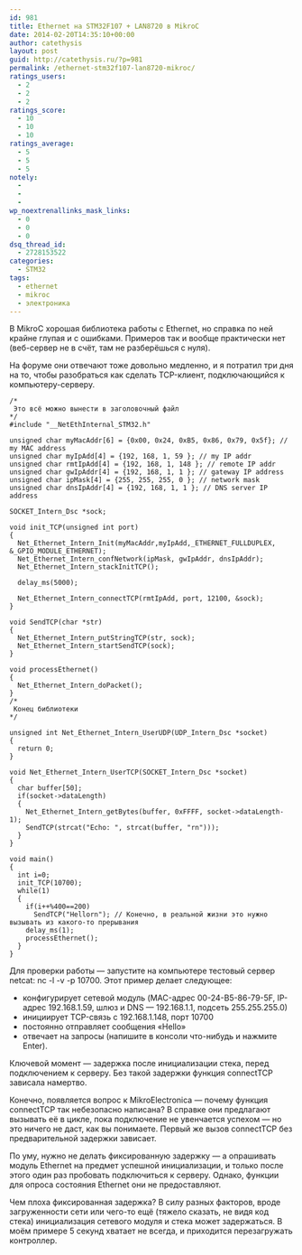 ```yaml
---
id: 981
title: Ethernet на STM32F107 + LAN8720 в MikroC
date: 2014-02-20T14:35:10+00:00
author: catethysis
layout: post
guid: http://catethysis.ru/?p=981
permalink: /ethernet-stm32f107-lan8720-mikroc/
ratings_users:
  - 2
  - 2
  - 2
ratings_score:
  - 10
  - 10
  - 10
ratings_average:
  - 5
  - 5
  - 5
notely:
  - 
  - 
  - 
wp_noextrenallinks_mask_links:
  - 0
  - 0
  - 0
dsq_thread_id:
  - 2728153522
categories:
  - STM32
tags:
  - ethernet
  - mikroc
  - электроника
---
```

В MikroC хорошая библиотека работы с Ethernet, но справка по ней крайне глупая и с ошибками. Примеров так и вообще практически нет (веб-сервер не в счёт, там не разберёшься с нуля).

На форуме они отвечают тоже довольно медленно, и я потратил три дня на то, чтобы разобраться как сделать TCP-клиент, подключающийся к компьютеру-серверу.

<!--more-->

<pre><code class="cpp">/*
 Это всё можно вынести в заголовочный файл
*/
#include "__NetEthInternal_STM32.h"

unsigned char myMacAddr[6] = {0x00, 0x24, 0xB5, 0x86, 0x79, 0x5f}; // my MAC address
unsigned char myIpAdd[4] = {192, 168, 1, 59 }; // my IP addr
unsigned char rmtIpAdd[4] = {192, 168, 1, 148 }; // remote IP addr
unsigned char gwIpAddr[4] = {192, 168, 1, 1 }; // gateway IP address
unsigned char ipMask[4] = {255, 255, 255, 0 }; // network mask
unsigned char dnsIpAddr[4] = {192, 168, 1, 1 }; // DNS server IP address

SOCKET_Intern_Dsc *sock;

void init_TCP(unsigned int port)
{
  Net_Ethernet_Intern_Init(myMacAddr,myIpAdd,_ETHERNET_FULLDUPLEX, &_GPIO_MODULE_ETHERNET);
  Net_Ethernet_Intern_confNetwork(ipMask, gwIpAddr, dnsIpAddr);
  Net_Ethernet_Intern_stackInitTCP();

  delay_ms(5000);

  Net_Ethernet_Intern_connectTCP(rmtIpAdd, port, 12100, &sock);
}

void SendTCP(char *str)
{
  Net_Ethernet_Intern_putStringTCP(str, sock);
  Net_Ethernet_Intern_startSendTCP(sock);
}

void processEthernet()
{
  Net_Ethernet_Intern_doPacket();
}
/*
 Конец библиотеки
*/

unsigned int Net_Ethernet_Intern_UserUDP(UDP_Intern_Dsc *socket)
{
  return 0;
}

void Net_Ethernet_Intern_UserTCP(SOCKET_Intern_Dsc *socket)
{
  char buffer[50];
  if(socket-&gt;dataLength)
  {
    Net_Ethernet_Intern_getBytes(buffer, 0xFFFF, socket-&gt;dataLength-1);
    SendTCP(strcat("Echo: ", strcat(buffer, "rn")));
  }
}

void main()
{
  int i=0;
  init_TCP(10700);
  while(1)
  {
    if(i++%400==200)
      SendTCP("Hellorn"); // Конечно, в реальной жизни это нужно вызывать из какого-то прерывания
    delay_ms(1);
    processEthernet();
  }
}
</code></pre>

Для проверки работы &#8212; запустите на компьютере тестовый сервер netcat: nc -l -v -p 10700. Этот пример делает следующее:

  * конфигурирует сетевой модуль (MAC-адрес 00-24-B5-86-79-5F, IP-адрес 192.168.1.59, шлюз и DNS &#8212; 192.168.1.1, подсеть 255.255.255.0)
  * инициирует TCP-связь с 192.168.1.148, порт 10700
  * постоянно отправляет сообщения &#171;Hello&#187;
  * отвечает на запросы (напишите в консоли что-нибудь и нажмите Enter).

Ключевой момент &#8212; задержка после инициализации стека, перед подключением к серверу. Без такой задержки функция connectTCP зависала намертво.

Конечно, появляется вопрос к MikroElectronica &#8212; почему функция connectTCP так небезопасно написана? В справке они предлагают вызывать её в цикле, пока подключение не увенчается успехом &#8212; но это ничего не даст, как вы понимаете. Первый же вызов connectTCP без предварительной задержки зависает.

По уму, нужно не делать фиксированную задержку &#8212; а опрашивать модуль Ethernet на предмет успешной инициализации, и только после этого один раз пробовать подключиться к серверу. Однако, функции для опроса состояния Ethernet они не предоставляют.

Чем плоха фиксированная задержка? В силу разных факторов, вроде загруженности сети или чего-то ещё (тяжело сказать, не видя код стека) инициализация сетевого модуля и стека может задержаться. В моём примере 5 секунд хватает не всегда, и приходится перезагружать контроллер.